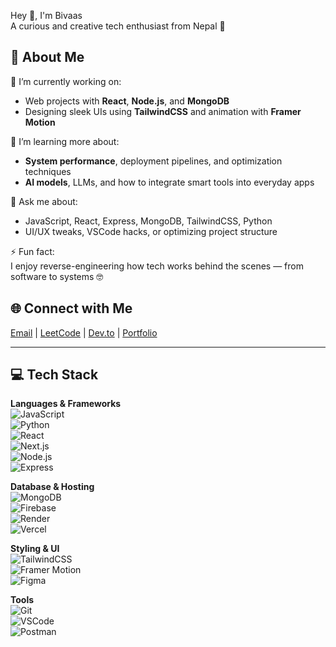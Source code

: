 Hey 👋, I'm Bivaas  
A curious and creative tech enthusiast from Nepal 🚀  

## 💫 About Me  
🔭 I’m currently working on:  
- Web projects with **React**, **Node.js**, and **MongoDB**  
- Designing sleek UIs using **TailwindCSS** and animation with **Framer Motion**

🌱 I’m learning more about:  
- **System performance**, deployment pipelines, and optimization techniques  
- **AI models**, LLMs, and how to integrate smart tools into everyday apps  

💬 Ask me about:  
- JavaScript, React, Express, MongoDB, TailwindCSS, Python  
- UI/UX tweaks, VSCode hacks, or optimizing project structure  

⚡ Fun fact:  
I enjoy reverse-engineering how tech works behind the scenes — from software to systems 🤓  

## 🌐 Connect with Me  
[Email](mailto:your.email@gmail.com) | [LeetCode](https://leetcode.com/) | [Dev.to](https://dev.to/) | [Portfolio](https://yourportfolio.com)

---

## 💻 Tech Stack  

**Languages & Frameworks**  
![JavaScript](https://img.shields.io/badge/JavaScript-F7DF1E?logo=javascript&logoColor=black)  
![Python](https://img.shields.io/badge/Python-3776AB?logo=python&logoColor=white)  
![React](https://img.shields.io/badge/React-20232A?logo=react&logoColor=61DAFB)  
![Next.js](https://img.shields.io/badge/Next.js-000000?logo=nextdotjs&logoColor=white)  
![Node.js](https://img.shields.io/badge/Node.js-339933?logo=nodedotjs&logoColor=white)  
![Express](https://img.shields.io/badge/Express-000000?logo=express&logoColor=white)  

**Database & Hosting**  
![MongoDB](https://img.shields.io/badge/MongoDB-47A248?logo=mongodb&logoColor=white)  
![Firebase](https://img.shields.io/badge/Firebase-FFCA28?logo=firebase&logoColor=black)  
![Render](https://img.shields.io/badge/Render-46E3B7?logo=render&logoColor=black)  
![Vercel](https://img.shields.io/badge/Vercel-000000?logo=vercel&logoColor=white)  

**Styling & UI**  
![TailwindCSS](https://img.shields.io/badge/TailwindCSS-38B2AC?logo=tailwindcss&logoColor=white)  
![Framer Motion](https://img.shields.io/badge/Framer--Motion-EF497D?logo=framer&logoColor=white)  
![Figma](https://img.shields.io/badge/Figma-F24E1E?logo=figma&logoColor=white)  

**Tools**  
![Git](https://img.shields.io/badge/Git-F05032?logo=git&logoColor=white)  
![VSCode](https://img.shields.io/badge/VSCode-007ACC?logo=visualstudiocode&logoColor=white)  
![Postman](https://img.shields.io/badge/Postman-FF6C37?logo=postman&logoColor=white)  
